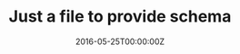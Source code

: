 ---
layout: post
category: "Software"
date: 2016-05-25T00:00:00Z
tags:
draft: true
title: Just a file to provide schema
---